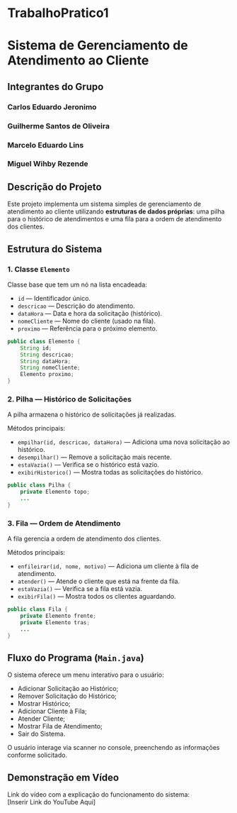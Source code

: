 # TrabalhoPratico1
# Sistema de Gerenciamento de Atendimento ao Cliente

## Integrantes do Grupo
### Carlos Eduardo Jeronimo
### Guilherme Santos de Oliveira
### Marcelo Eduardo Lins
### Miguel Wihby Rezende

## Descrição do Projeto

Este projeto implementa um sistema simples de gerenciamento de atendimento ao cliente utilizando **estruturas de dados próprias**: uma pilha para o histórico de atendimentos e uma fila para a ordem de atendimento dos clientes.

## Estrutura do Sistema

### 1. Classe `Elemento`
Classe base que tem um nó na lista encadeada:
- `id` — Identificador único.
- `descricao` — Descrição do atendimento.
- `dataHora` — Data e hora da solicitação (histórico).
- `nomeCliente` — Nome do cliente (usado na fila).
- `proximo` — Referência para o próximo elemento.


```java
public class Elemento {
    String id;
    String descricao;
    String dataHora;
    String nomeCliente;
    Elemento proximo;
}
```


### 2. Pilha — Histórico de Solicitações

A pilha armazena o histórico de solicitações já realizadas.  

Métodos principais:
- `empilhar(id, descricao, dataHora)` — Adiciona uma nova solicitação ao histórico.
- `desempilhar()` — Remove a solicitação mais recente.
- `estaVazia()` — Verifica se o histórico está vazio.
- `exibirHistorico()` — Mostra todas as solicitações do histórico.


```java
public class Pilha {
    private Elemento topo;
    ...
}
```


### 3. Fila — Ordem de Atendimento

A fila gerencia a ordem de atendimento dos clientes.

Métodos principais:
- `enfileirar(id, nome, motivo)` — Adiciona um cliente à fila de atendimento.
- `atender()` — Atende o cliente que está na frente da fila.
- `estaVazia()` — Verifica se a fila está vazia.
- `exibirFila()` — Mostra todos os clientes aguardando.


```java
public class Fila {
    private Elemento frente;
    private Elemento tras;
    ...
}
```


## Fluxo do Programa (`Main.java`)

O sistema oferece um menu interativo para o usuário:

- Adicionar Solicitação ao Histórico;
- Remover Solicitação do Histórico;
- Mostrar Histórico;
- Adicionar Cliente à Fila;
- Atender Cliente;
- Mostrar Fila de Atendimento;
- Sair do Sistema.

O usuário interage via scanner no console, preenchendo as informações conforme solicitado.

## Demonstração em Vídeo

Link do vídeo com a explicação do funcionamento do sistema:  
[Inserir Link do YouTube Aqui]
